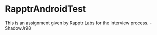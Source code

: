 # RapptrAndroidTest
This is an assignment given by Rapptr Labs for the interview process.
                                  - ShadowJr98
